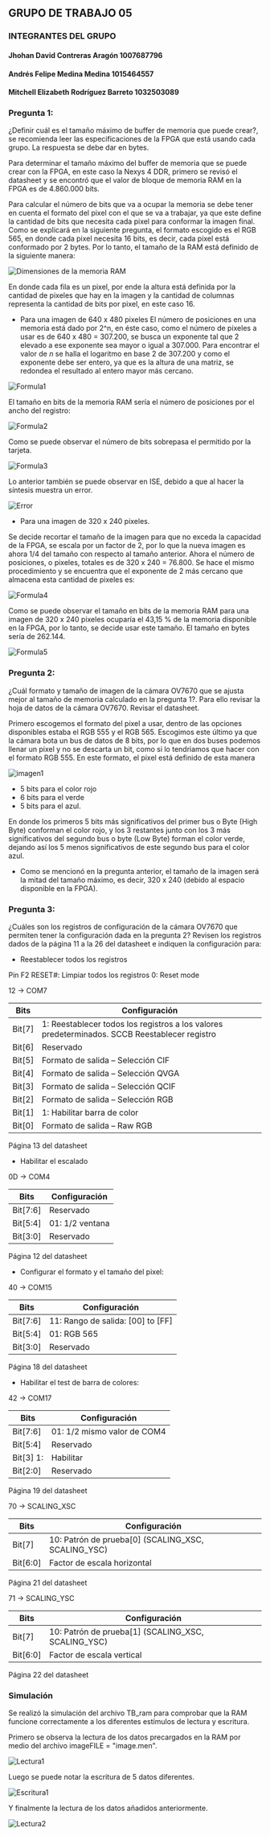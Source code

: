 ﻿## GRUPO DE TRABAJO 05

### INTEGRANTES DEL GRUPO
#### Jhohan David Contreras Aragón		1007687796
#### Andrés Felipe Medina Medina 		1015464557
#### Mitchell Elizabeth Rodríguez Barreto	1032503089


### Pregunta 1:
¿Definir cuál es el tamaño máximo de buffer de memoria que puede crear?, se recomienda leer las especificaciones de la FPGA que está usando cada grupo. La respuesta se debe dar en bytes.

Para determinar el tamaño máximo del buffer de memoria que se puede crear con la FPGA, en este caso la Nexys 4 DDR, primero se revisó el datasheet y se encontró que el valor de bloque de memoria RAM en la FPGA es de 4.860.000 bits.

Para calcular el número de bits que va a ocupar la memoria se debe tener en cuenta el formato del pixel con el que se va a trabajar, ya que este define la cantidad de bits que necesita cada pixel para conformar la imagen final. Como se explicará en la siguiente pregunta, el formato escogido es el RGB 565, en donde cada pixel necesita 16 bits, es decir, cada pixel está conformado por 2 bytes. Por lo tanto, el tamaño de la RAM está definido de la siguiente manera:

![Dimensiones de la memoria RAM](./figs/tamRam.png)

En donde cada fila es un pixel, por ende la altura está definida por la cantidad de pixeles que hay en la imagen y la cantidad de columnas representa la cantidad de bits por pixel, en este caso 16.  

* Para una imagen de 640 x 480 pixeles
El número de posiciones en una memoria está dado por 2^n, en éste caso, como el número de pixeles a usar es de 640 x 480 = 307.200, se busca un exponente tal que 2 elevado a ese exponente sea mayor o igual a 307.000. Para encontrar el valor de _n_ se halla el logaritmo en base 2 de 307.200 y como el exponente debe ser entero, ya que es la altura de una matriz, se redondea el resultado al entero mayor más cercano. 

![Formula1](./figs/formulaUno.png)

El tamaño en bits de la memoria RAM sería el número de posiciones por el ancho del registro:

![Formula2](./figs/formulaDos.png)

Como se puede observar el número de bits sobrepasa el permitido por la tarjeta. 

![Formula3](./figs/formulaTres.png)

Lo anterior también se puede observar en ISE, debido a que al hacer la síntesis muestra un error.

![Error](./figs/excesoCapacidad.jpg)

* Para una imagen de 320 x 240 pixeles.

Se decide recortar el tamaño de la imagen para que no exceda la capacidad de la FPGA, se escala por un factor de 2, por lo que la nueva imagen es ahora 1/4 del tamaño con respecto al tamaño anterior. Ahora el número de posiciones, o pixeles, totales es de 320 x 240 = 76.800. Se hace el mismo procedimiento y se encuentra que el exponente de 2 más cercano que almacena esta cantidad de pixeles es:  

![Formula4](./figs/formulaCuatro.png)

Como se puede observar el tamaño en bits de la memoria RAM para una imagen de 320 x 240 pixeles ocuparía el 43,15 % de la memoria disponible en la FPGA, por lo tanto, se decide usar este tamaño. El tamaño en bytes sería de 262.144.

![Formula5](./figs/formulaCinco.png)

### Pregunta 2:
¿Cuál formato y tamaño de imagen de la cámara OV7670 que se ajusta mejor al tamaño de memoria calculado en la pregunta 1?. Para ello revisar la hoja de datos de la cámara OV7670. Revisar el datasheet.

Primero escogemos el formato del pixel a usar, dentro de las opciones disponibles estaba el RGB 555 y el RGB 565. Escogimos este último ya que la cámara bota un bus de datos de 8 bits, por lo que en dos buses podemos llenar un pixel y no se descarta un bit, como si lo tendriamos que hacer con el formato RGB 555. En este formato, el pixel está definido de esta manera

![imagen1](./figs/RGB565.gif)

   * 5 bits para el color rojo
   * 6 bits para el verde
   * 5 bits para el azul.

En donde los primeros 5 bits más significativos del primer bus o Byte (High Byte) conforman el color rojo, y los 3 restantes junto con los 3 más significativos del segundo bus o byte (Low Byte) forman el color verde, dejando así los 5 menos significativos de este segundo bus para el color azul.

* Como se mencionó en la pregunta anterior, el tamaño de la imagen será la mitad del tamaño máximo, es decir, 320 x 240 (debido al espacio disponible en la FPGA).


### Pregunta 3:

¿Cuáles son los registros de configuración de la cámara OV7670 que permiten tener la configuración dada en la pregunta 2? Revisen los registros dados de la página 11 a la 26 del datasheet e indiquen la configuración para:

* Reestablecer todos los registros

Pin F2 RESET#: Limpiar todos los registros
0: Reset mode

12 -> COM7

Bits | Configuración
------------ | -------------
Bit[7] | 1: Reestablecer todos los registros a los valores predeterminados. SCCB Reestablecer registro
Bit[6] | Reservado
Bit[5] | Formato de salida – Selección CIF
Bit[4] | Formato de salida – Selección QVGA
Bit[3] | Formato de salida – Selección QCIF
Bit[2] | Formato de salida – Selección RGB
Bit[1] | 1: Habilitar barra de color 
Bit[0] | Formato de salida – Raw RGB

Página 13 del datasheet

* Habilitar el escalado

0D -> COM4

Bits | Configuración
------------ | -------------
Bit[7:6] | Reservado
Bit[5:4]  | 01: 1/2 ventana
Bit[3:0] | Reservado

Página 12 del datasheet

* Configurar el formato y el tamaño del pixel:

40 -> COM15

Bits | Configuración
------------ | -------------
Bit[7:6] | 11: Rango de salida: [00] to [FF] 
Bit[5:4] | 01: RGB 565
Bit[3:0] | Reservado

Página 18 del datasheet

* Habilitar el test de barra de colores:

42 -> COM17

Bits | Configuración
------------ | -------------
Bit[7:6] | 01: 1/2 mismo valor de COM4
Bit[5:4] | Reservado
Bit[3] 1: | Habilitar
Bit[2:0] | Reservado

Página 19 del datasheet

70 -> SCALING_XSC

Bits | Configuración
------------ | -------------
Bit[7] | 10: Patrón de prueba[0] (SCALING_XSC, SCALING_YSC)
Bit[6:0] | Factor de escala horizontal

Página 21 del datasheet

71 -> SCALING_YSC

Bits | Configuración
------------ | -------------
Bit[7] | 10: Patrón de prueba[1] (SCALING_XSC, SCALING_YSC)
Bit[6:0] | Factor de escala vertical

Página 22 del datasheet

### Simulación

Se realizó la simulación del archivo TB_ram para comprobar que la RAM funcione correctamente a los diferentes estímulos de lectura y escritura.

Primero se observa la lectura de los datos precargados en la RAM por medio del archivo imageFILE = "image.men".

![Lectura1](./figs/lecturaUno.jpg)

Luego se puede notar la escritura de 5 datos diferentes.

![Escritura1](./figs/escrituraUno.jpg)

Y finalmente la lectura de los datos añadidos anteriormente.

![Lectura2](./figs/lecturaDos.jpg)


